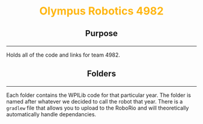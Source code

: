 # <p style="color: #ffb612; font-weight: bold; text-align: center;">Olympus Robotics 4982</p>
## <p style="text-align: center;">Purpose</p>
<hr>
Holds all of the code and links for team 4982.

## <p style="text-align: center;"> Folders</p>
<hr>

 Each folder contains the WPILib code for that particular year. The folder is named after whatever we decided to call the robot that year. There is a `gradlew` file that allows you to upload to the RoboRio and will theoretically automatically handle dependancies.
